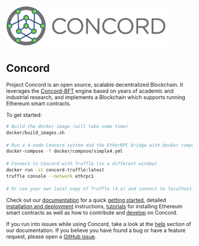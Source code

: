 ![Concord](logoConcord.png)

# Concord

Project Concord is an open source, scalable decentralized Blockchain. It 
leverages the [Concord-BFT](https://github.com/vmware/concord-bft) engine
based on years of academic and industrial research, and implements 
a Blockchain which supports running Ethereum smart contracts.

To get started:
```bash
# Build the docker image (will take some time)
docker/build_images.sh

# Run a 4-node Concord system and the EtherRPC bridge with docker compose
docker-compose -f docker/compose/simple4.yml

# Connect to Concord with Truffle (in a different window)
docker run -it concord-truffle:latest
truffle console --network ethrpc1

# Or use your own local copy of Truffle (4.x) and connect to localhost:8545
```

Check out our [documentation](https://concord.readthedocs.io/en/latest/) for 
a quick [getting started](https://concord.readthedocs.io/en/latest/getting-started.html), detailed [installation and deployment](https://concord.readthedocs.io/en/latest/deployment/deployment.html) instructions,
[tutorials](https://concord.readthedocs.io/en/latest/tutorials/tutorials.html) for installing Ethereum smart contracts as well as how to contribute 
and [develop](https://concord.readthedocs.io/en/latest/developer/developer.html) on Concord.

If you run into issues while using Concord, take a look at the [help](https://concord.readthedocs.io/en/latest/help.html) 
section of our documentation. If you believe you have found a bug or have a feature
request, please open a [GitHub issue](https://github.com/vmware/concord/issues/new/choose).